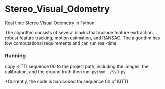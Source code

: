 # Stereo_Visual_Odometry
Real time Stereo Visual Odometry in Python.

The algorithm consists of several blocks that include feature exrtraction, robust feature tracking, motion estimation, and RANSAC. The algorithm has low computational requirements and can run real-time.

### Running
copy KITTI sequence 00 to the project path, including the images, the calibration, and the ground truth
then run:
`python ./SVO.py`

*Currently, the code is hardcoded for sequence 00 of KITTI
